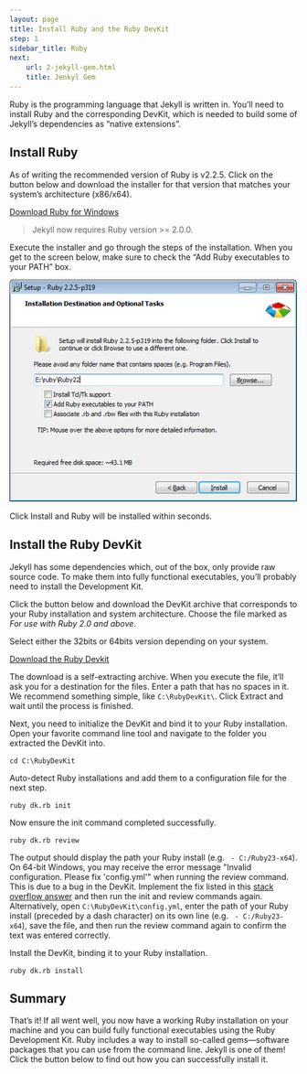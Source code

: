 ```yaml
---
layout: page
title: Install Ruby and the Ruby DevKit
step: 1
sidebar_title: Ruby
next:
    url: 2-jekyll-gem.html
    title: Jenkyl Gem
---
```


Ruby is the programming language that Jekyll is written in. You’ll need to install Ruby and the corresponding DevKit, which is needed to build some of Jekyll’s dependencies as “native extensions”.

## Install Ruby
As of writing the recommended version of Ruby is v2.2.5. Click on the button below and download the installer for that version that matches your system’s architecture (x86/x64).

<div class="pagination">
    <a class="pagination-item full" href="http://rubyinstaller.org/downloads/">Download Ruby for Windows</a>
    <span></span>
</div>

> Jekyll now requires Ruby version >= 2.0.0.

Execute the installer and go through the steps of the installation. When you get to the screen below, make sure to check the “Add Ruby executables to your PATH” box.

<img src="img/1_rubyinstaller.png">

Click Install and Ruby will be installed within seconds.

## Install the Ruby DevKit
Jekyll has some dependencies which, out of the box, only provide raw source code. To make them into fully functional executables, you’ll probably need to install the Development Kit.

Click the button below and download the DevKit archive that corresponds to your Ruby installation and system architecture. Choose the file marked as _For use with Ruby 2.0 and above_. 

Select either the 32bits or 64bits version depending on your system.

<div class="pagination">
    <a class="pagination-item full" href="http://rubyinstaller.org/downloads/">Download the Ruby Devkit</a>
    <span></span>
</div>

The download is a self-extracting archive. When you execute the file, it’ll ask you for a destination for the files. Enter a path that has no spaces in it. We recommend something simple, like `C:\RubyDevKit\`. Click Extract and wait until the process is finished.

Next, you need to initialize the DevKit and bind it to your Ruby installation. Open your favorite command line tool and navigate to the folder you extracted the DevKit into.

```
cd C:\RubyDevKit
```

Auto-detect Ruby installations and add them to a configuration file for the next step.

```
ruby dk.rb init
```

Now ensure the init command completed successfully.

```
ruby dk.rb review
```

The output should display the path your Ruby install (e.g. ` - C:/Ruby23-x64`). On 64-bit Windows, you may receive the error message "Invalid configuration. Please fix 'config.yml'" when running the review command. This is due to a bug in the DevKit. Implement the fix listed in this [stack overflow answer](http://stackoverflow.com/a/17148987) and then run the init and review commands again. Alternatively, open `C:\RubyDevKit\config.yml`, enter the path of your Ruby install (preceded by a dash character) on its own line (e.g. ` - C:/Ruby23-x64`), save the file, and then run the review command again to confirm the text was entered correctly.

Install the DevKit, binding it to your Ruby installation.

```
ruby dk.rb install
```



## Summary
That’s it! If all went well, you now have a working Ruby installation on your machine and you can build fully functional executables using the Ruby Development Kit. Ruby includes a way to install so-called gems—software packages that you can use from the command line. Jekyll is one of them! Click the button below to find out how you can successfully install it.

